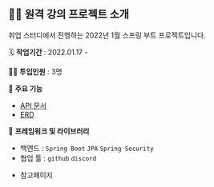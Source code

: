 ## 👩‍🏫 원격 강의 프로젝트 소개


취업 스터디에서 진행하는 2022년 1월 스프링 부트 프로젝트입니다.


🗓️ **작업기간** : 2022.01.17 - 

👨‍💻 **투입인원** : 3명

📒 **주요 기능**

- [API 문서](https://github.com/intensive-study/RemoteClass_project/wiki)
- [ERD](https://www.erdcloud.com/d/i7zQEfy8F5vT8oJSq)

🌱 **프레임워크 및 라이브러리**

- 백엔드 : `Spring Boot` `JPA` `Spring Security`
- 협업 툴 : `github` `discord`

* 참고페이지

